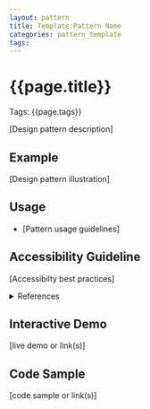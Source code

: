 ```yaml
---
layout: pattern
title: Template:Pattern Name
categories: pattern_template
tags: 
---
```


# {{page.title}}
Tags: {{page.tags}}

[Design pattern description]

## Example
[Design pattern illustration]

## Usage
* [Pattern usage guidelines]

## Accessibility Guideline
[Accessibilty best practices]

<details>
  <summary>References</summary>
  <ul>
    <li><a href="#">Accessibilty references</a> - description</li>
   </ul>
</details>

## Interactive Demo
[live demo or link(s)]

## Code Sample
[code sample or link(s)]

